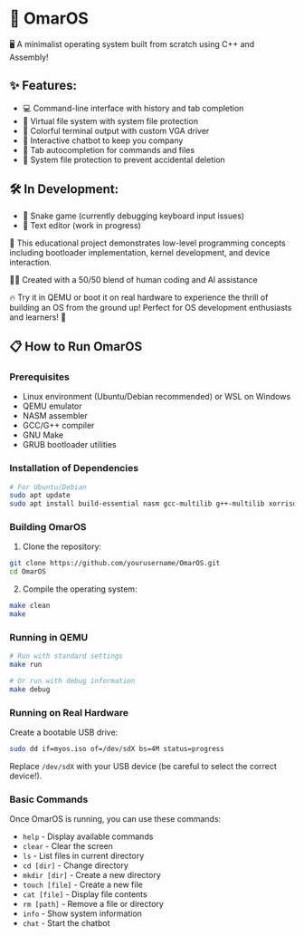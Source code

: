 # 🚀 OmarOS

🖥️ A minimalist operating system built from scratch using C++ and Assembly!

## ✨ Features:

- 💻 Command-line interface with history and tab completion
- 📁 Virtual file system with system file protection
- 🎨 Colorful terminal output with custom VGA driver
- 🤖 Interactive chatbot to keep you company
- 🔄 Tab autocompletion for commands and files
- 🔐 System file protection to prevent accidental deletion

## 🛠️ In Development:

- 🐍 Snake game (currently debugging keyboard input issues)
- 📝 Text editor (work in progress)

🔧 This educational project demonstrates low-level programming concepts including bootloader implementation, kernel development, and device interaction.

👨‍💻 Created with a 50/50 blend of human coding and AI assistance

🔥 Try it in QEMU or boot it on real hardware to experience the thrill of building an OS from the ground up! Perfect for OS development enthusiasts and learners! 🌟

## 📋 How to Run OmarOS

### Prerequisites

- Linux environment (Ubuntu/Debian recommended) or WSL on Windows
- QEMU emulator
- NASM assembler
- GCC/G++ compiler
- GNU Make
- GRUB bootloader utilities

### Installation of Dependencies

```bash
# For Ubuntu/Debian
sudo apt update
sudo apt install build-essential nasm gcc-multilib g++-multilib xorriso grub-pc-bin qemu-system-x86
```

### Building OmarOS

1. Clone the repository:
```bash
git clone https://github.com/yourusername/OmarOS.git
cd OmarOS
```

2. Compile the operating system:
```bash
make clean
make
```

### Running in QEMU

```bash
# Run with standard settings
make run

# Or run with debug information
make debug
```

### Running on Real Hardware

Create a bootable USB drive:
```bash
sudo dd if=myos.iso of=/dev/sdX bs=4M status=progress
```
Replace `/dev/sdX` with your USB device (be careful to select the correct device!).

### Basic Commands

Once OmarOS is running, you can use these commands:
- `help` - Display available commands
- `clear` - Clear the screen
- `ls` - List files in current directory
- `cd [dir]` - Change directory
- `mkdir [dir]` - Create a new directory
- `touch [file]` - Create a new file
- `cat [file]` - Display file contents
- `rm [path]` - Remove a file or directory
- `info` - Show system information
- `chat` - Start the chatbot
